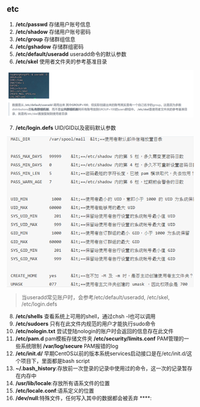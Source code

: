 ## etc
1. **/etc/passwd** 存储用户账号信息
2. **/etc/shadow** 存储用户账号密码
3. **/etc/group** 存储群组信息
4. **/etc/gshadow** 存储群组密码
5. **/etc/default/useradd** useradd命令的默认参数
6. **/etc/skel** 使用者文件夹的参考基准目录

![alt text](image.png)

7. **/etc/login.defs** UID/GID以及密码默认参数

![alt text](image-1.png)

> 当useradd常见账户时，会参考/etc/default/useradd, /etc/skel, /etc/login.defs

8. **/etc/shells** 查看系统上可用的shell，通过chsh -l也可以调用
9. **/etc/sudoers** 只有在此文件内规范的用户才能执行sudo命令
10. **/etc/nologin.txt** 尝试登陆nologin的账户时会返回的信息存在此文件
11. **/etc/pam.d** pam模板存储文件夹 **/etc/security/limits.conf** PAM管理的一些系统限制 **/var/log/secure** PAM报错的log
12. **/etc/init.d/** 早期CentOS以前的版本系统services启动接口是在/etc/init.d/这个项目下，里面都是bash script
13. **~/.bash_history**:存放前一次登录的记录中使用过的命令，这一次的记录暂存在内存中
14. **/usr/lib/locale**:存放所有语系文件的位置
15. **/etc/locale.conf**:语系定义的位置
16. **/dev/null**:特殊文件，任何写入其中的数据都会被丢弃
****: